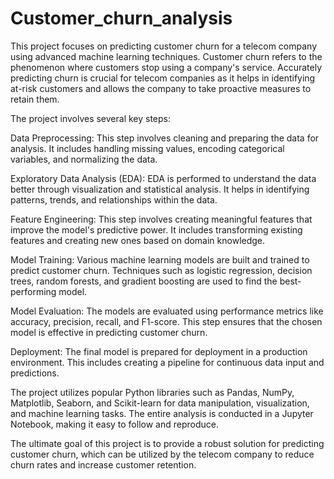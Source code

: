 # Customer_churn_analysis
This project focuses on predicting customer churn for a telecom company using advanced machine learning techniques. Customer churn refers to the phenomenon where customers stop using a company's service. Accurately predicting churn is crucial for telecom companies as it helps in identifying at-risk customers and allows the company to take proactive measures to retain them.

The project involves several key steps:

Data Preprocessing: This step involves cleaning and preparing the data for analysis. It includes handling missing values, encoding categorical variables, and normalizing the data.

Exploratory Data Analysis (EDA): EDA is performed to understand the data better through visualization and statistical analysis. It helps in identifying patterns, trends, and relationships within the data.

Feature Engineering: This step involves creating meaningful features that improve the model's predictive power. It includes transforming existing features and creating new ones based on domain knowledge.

Model Training: Various machine learning models are built and trained to predict customer churn. Techniques such as logistic regression, decision trees, random forests, and gradient boosting are used to find the best-performing model.

Model Evaluation: The models are evaluated using performance metrics like accuracy, precision, recall, and F1-score. This step ensures that the chosen model is effective in predicting customer churn.

Deployment: The final model is prepared for deployment in a production environment. This includes creating a pipeline for continuous data input and predictions.

The project utilizes popular Python libraries such as Pandas, NumPy, Matplotlib, Seaborn, and Scikit-learn for data manipulation, visualization, and machine learning tasks. The entire analysis is conducted in a Jupyter Notebook, making it easy to follow and reproduce.

The ultimate goal of this project is to provide a robust solution for predicting customer churn, which can be utilized by the telecom company to reduce churn rates and increase customer retention.
